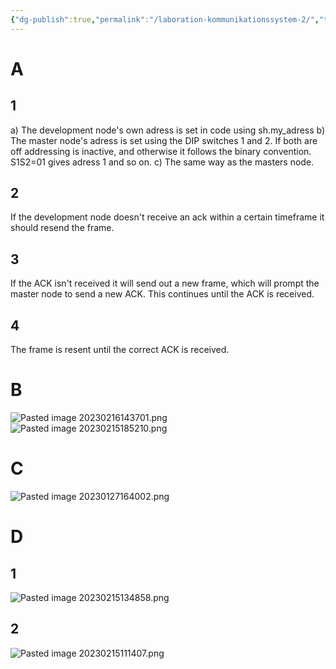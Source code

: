 ```yaml
---
{"dg-publish":true,"permalink":"/laboration-kommunikationssystem-2/","tags":["laboration","kommunikationssystem"]}
---
```



# A
## 1
a) The development node's own adress is set in code using sh.my_adress
b) The master node's adress is set using the DIP switches 1 and 2. If both are off addressing is inactive, and otherwise it follows the binary convention. S1S2=01 gives adress 1 and so on.
c) The same way as the masters node.
## 2
If the development node doesn't receive an ack within a certain timeframe it should resend the frame.
## 3
If the ACK isn't received it will send out a new frame, which will prompt the master node to send a new ACK. This continues until the ACK is received.
## 4
The frame is resent until the correct ACK is received.
# B
![Pasted image 20230216143701.png](/img/user/images/Pasted%20image%2020230216143701.png)
![Pasted image 20230215185210.png](/img/user/images/Pasted%20image%2020230215185210.png)
# C
![Pasted image 20230127164002.png](/img/user/images/Pasted%20image%2020230127164002.png)

# D
## 1
![Pasted image 20230215134858.png](/img/user/images/Pasted%20image%2020230215134858.png)
## 2
![Pasted image 20230215111407.png](/img/user/images/Pasted%20image%2020230215111407.png)
